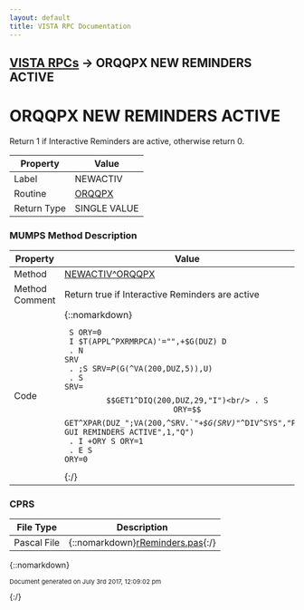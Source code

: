 ```yaml
---
layout: default
title: VISTA RPC Documentation
---
```


## [VISTA RPCs](TableOfContents) &#8594; ORQQPX NEW REMINDERS ACTIVE
# ORQQPX NEW REMINDERS ACTIVE

Return 1 if Interactive Reminders are active, otherwise return 0.

Property | Value
--- | ---
Label | NEWACTIV
Routine | [ORQQPX](http://code.osehra.org/dox/Routine_ORQQPX_source.html)
Return Type | SINGLE VALUE




### MUMPS Method Description

Property | Value
--- | ---
Method | [NEWACTIV^ORQQPX](http://code.osehra.org/dox/Routine_ORQQPX_source.html)
Method Comment | Return true if Interactive Reminders are active
Code | {::nomarkdown}<pre><code> S ORY=0<br/> I $T(APPL^PXRMRPCA)'="",+$G(DUZ) D<br/> . N SRV<br/> . ;S SRV=$P($G(^VA(200,DUZ,5)),U)<br/> . S SRV=$$GET1^DIQ(200,DUZ,29,"I")<br/> . S ORY=$$GET^XPAR(DUZ_";VA(200,^SRV.`"_+$G(SRV)_"^DIV^SYS","PXRM GUI REMINDERS ACTIVE",1,"Q")<br/> . I +ORY S ORY=1<br/> . E  S ORY=0</code></pre>{:/}



### CPRS

File Type | Description
--- | ---
Pascal File | {::nomarkdown}<a href="https://github.com/OSEHRA/VistA/blob/master/Packages/Order%20Entry%20Results%20Reporting/CPRS/CPRS-Chart/rReminders.pas">rReminders.pas</a>{:/}

{::nomarkdown} <br/><p style="font-size: 11px">Document generated on July 3rd 2017, 12:09:02 pm</p>{:/}